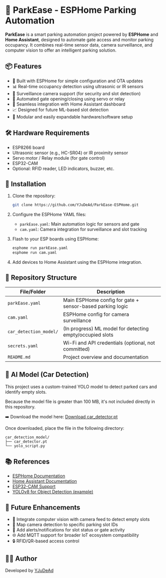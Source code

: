 # 🚗 ParkEase - ESPHome Parking Automation

**ParkEase** is a smart parking automation project powered by **ESPHome** and **Home Assistant**, designed to automate gate access and monitor parking occupancy. It combines real-time sensor data, camera surveillance, and computer vision to offer an intelligent parking solution.

## 📦 Features

- 🔌 Built with ESPHome for simple configuration and OTA updates
- 📊 Real-time occupancy detection using ultrasonic or IR sensors
- 📸 Surveillance camera support (for security and slot detection)
- 🚪 Automated gate opening/closing using servo or relay
- 🧠 Seamless integration with Home Assistant dashboard
- 📈 Designed for future ML-based slot detection
- 🔧 Modular and easily expandable hardware/software setup

## 🛠 Hardware Requirements

- ESP8266 board
- Ultrasonic sensor (e.g., HC-SR04) or IR proximity sensor
- Servo motor / Relay module (for gate control)
- ESP32-CAM
- Optional: RFID reader, LED indicators, buzzer, etc.

## 🧾 Installation

1. Clone the repository:
   ```bash
   git clone https://github.com/YJuDeAd/ParkEase-ESPHome.git
   ````

2. Configure the ESPHome YAML files:

   * `parkEase.yaml`: Main automation logic for sensors and gate
   * `cam.yaml`: Camera integration for surveillance and slot tracking

3. Flash to your ESP boards using ESPHome:

   ```bash
   esphome run parkEase.yaml
   esphome run cam.yaml
   ```

4. Add devices to Home Assistant using the ESPHome integration.

## 📁 Repository Structure

| File/Folder            | Description                                               |
| ---------------------- | --------------------------------------------------------- |
| `parkEase.yaml`        | Main ESPHome config for gate + sensor-based parking logic |
| `cam.yaml`             | ESPHome config for camera surveillance                    |
| `car_detection_model/` | (In progress) ML model for detecting empty/occupied slots |
| `secrets.yaml`         | Wi-Fi and API credentials (optional, not committed)       |
| `README.md`            | Project overview and documentation                        |

## 🧠 AI Model (Car Detection)
This project uses a custom-trained YOLO model to detect parked cars and identify empty slots.

Because the model file is greater than 100 MB, it's not included directly in this repository.

➡️ Download the model here: 
[Download car_detector.pt](https://drive.google.com/file/d/1A5-zxTA45bOEvrlhjU-sA8Ej1eDgjnVY/view?usp=sharing)

Once downloaded, place the file in the following directory:
```
car_detection_model/
├── car_detector.pt
└── yolo_script.py
```

## 📚 References

* [ESPHome Documentation](https://esphome.io/)
* [Home Assistant Documentation](https://www.home-assistant.io/)
* [ESP32-CAM Support](https://esphome.io/components/esp32_camera.html)
* [YOLOv8 for Object Detection (example)](https://docs.ultralytics.com/models/yolov8/)

## 🎯 Future Enhancements

* 🧠 Integrate computer vision with camera feed to detect empty slots
* 📍 Map camera detection to specific parking slot IDs
* 🔔 Add alerts/notifications for slot status or gate activity
* 🌐 Add MQTT support for broader IoT ecosystem compatibility
* 🔒 RFID/QR-based access control

## 🧑‍💻 Author

Developed by [YJuDeAd](https://github.com/YJuDeAd)
